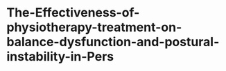 # The-Effectiveness-of-physiotherapy-treatment-on-balance-dysfunction-and-postural-instability-in-Pers